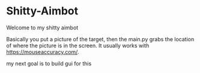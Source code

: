 # Shitty-Aimbot
Welcome to my shitty aimbot

Basically you put a picture of the target, then the main.py grabs the location of where the picture is in the screen.
It usually works with https://mouseaccuracy.com/.

my next goal is to build gui for this

